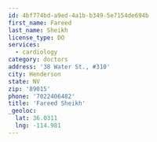 ```yaml
---
id: 4bf774bd-a9ed-4a1b-b349-5e7154de694b
first_name: Fareed
last_name: Sheikh
license_type: DO
services:
  - cardiology
category: doctors
address: '38 Water St., #310'
city: Henderson
state: NV
zip: '89015'
phone: '7022406482'
title: 'Fareed Sheikh'
_geoloc:
  lat: 36.0311
  lng: -114.981
---
```

